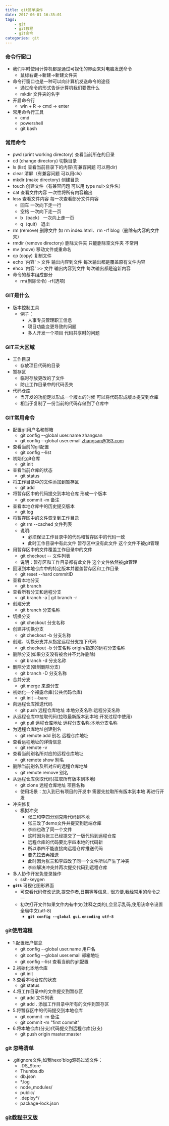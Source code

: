 ```yaml
---
title: git简单操作
date: 2017-06-01 16:35:01
tags: 
    - git
    - git教程
    - git命令
categories: git
---
```


### 命令行窗口
- 我们平时使用计算机都是通过可视化的界面来对电脑发送命令
    + 鼠标右键->新建->新建文件夹
- 命令行窗口也是一种可以向计算机发送命令的途径
    + 通过命令的形式告诉计算机我们要做什么
    + mkdir 文件夹的名字
- 开启命令行
    + win + R -> cmd -> enter
- 常用命令行工具
    + cmd
    + powershell
    + git bash
  
<!--more-->
### 常用命令
- pwd (print working directory) 查看当前所在的目录
- cd (change directory) 切换目录
- ls (list) 查看当前目录下的内容(有兼容问题 可以用dir)
- clear 清屏（有兼容问题  可以用cls）
- mkdir (make directory) 创建目录
- touch 创建文件（有兼容问题 可以用 type nul>文件名）
- cat 查看文件内容 一次性将所有内容输出
- less 查看文件内容 每一次查看部分文件内容
    + 回车 一次向下走一行
    + 空格 一次向下走一页
    + b（back）    一次向上走一页
    + q（quit）    退出
- rm (remove) 删除文件 如 rm index.html、rm -rf blog（删除有内容的文件夹）
- rmdir (remove directory) 删除文件夹 只能删除空文件夹 不常用
- mv (move) 移动文件或重命名
- cp (copy) 复制文件
- echo '内容' > 文件 输出内容到文件 每次输出都是覆盖原有文件内容
- ehco '内容' >> 文件 输出内容到文件 每次输出都是追新内容
- 命令的基本组成部分
    + rm(删除命令) -rf(选项)

### GIT是什么
- 版本控制工具
    + 例子：
        * 人事专员管理职工信息
        * 项目功能变更导致的问题
        * 多人开发一个项目 代码共享时的问题

### GIT三大区域
- 工作目录
    + 存放项目代码的目录
- 暂存区
    + 临时存放更改的了文件
    + 防止工作目录中的代码丢失
- 代码仓库
    + 当开发的功能足以形成一个版本的时候 可以将代码形成版本提交到仓库
    + 相当于复制了一份当前的代码存储到了仓库中

### GIT常用命令
- 配置git用户名和邮箱
    + git config --global user.name zhangsan
    + git config --global user.email zhangsan@163.com
- 查看当前的git配置
    + git config --list
- 初始化git仓库
    + git init
- 查看当前仓库的状态
    + git status
- 将工作目录中的文件添加到暂存区
    + git add
- 将暂存区中的代码提交到本地仓库 形成一个版本
    + git commit -m 备注
- 查看本地仓库中的历史提交版本
    + git log
- 将暂存区中的文件恢复到工作目录
    + git rm --cached 文件列表
    + 说明:
        * 必须保证工作目录中的代码和暂存区中的代码一致
        * 此时工作目录中有此文件 暂存区中没有此文件 这个文件不被git管理
- 用暂存区中的文件覆盖工作目录中的文件
    + git checkout -- 文件列表
    + 说明：暂存区和工作目录都有此文件 这个文件依然被git管理
- 回滚到本地仓库中的特定版本并覆盖暂存区和工作目录
    + git reset --hard commitID
- 查看本地分支
    + git branch
- 查看所有分支和远程分支
    + git branch -a | git branch -r  
- 创建分支
    + git branch 分支名称
- 切换分支
    + git checkout 分支名称
- 创建并切换分支
    + git checkout -b 分支名称
- 创建、切换分支并从指定远程分支拉下代码
    + git checkout -b 分支名称 origin/指定的远程分支名称
- 删除分支(如果分支没有被合并不允许删除)
    + git branch -d 分支名称
- 删除分支(强制删除分支)
    + git branch -D 分支名称
- 合并分支
    + git merge 来源分支
- 初始化一个裸露仓库(公共代码仓库)
    + git init --bare
- 向远程仓库推送代码
    + git push 远程仓库地址 本地分支名称:远程分支名称
- 从远程仓库中拉取代码(拉取最新版本到本地 开发过程中使用)
    + git pull 远程仓库地址 远程分支名称:本地分支名称
- 为远程仓库地址创建别名
    + git remote add 别名 远程仓库地址
- 查看远程地址的详情信息
    + git remote -v
- 查看当前别名所对应的远程仓库地址
    + git remote show 别名
- 删除当前别名及所对应的远程仓库地址
    + git remote remove 别名
- 从远程仓库获取代码(拉取所有版本到本地)
    + git clone 远程仓库地址 项目名称
    + 使用场景：加入到已有项目的开发中 需要先拉取所有版本到本地 再进行开发
- 冲突修复
    + 模拟冲突
        * 张三和李四分别克隆代码到本地
        * 张三改了demo文件并提交到远端仓库
        * 李四也改了同一个文件
        * 这时因为张三已经提交了一版代码到远程仓库
        * 远程仓库的代码要比李四本地的代码新
        * 所以李四不能直接向远程仓库推送代码
        * 要先拉去再推送
        * 此时因为张三和李四改了同一个文件所以产生了冲突
        * 李四解决冲突并再次提交代码到远程仓库
- 多人协作开发免登录操作
    + ssh-keygen
- **`gitk`** 可视化图形界面
    + 可查看代码修改记录,提交作者,日期等等信息.. 很方便,我经常用的命令之一
    + 初次打开文件如果文件内有中文(注释之类的),会显示乱码,使用该命令设置全局中文(utf-8)
        * **`git config --global gui.encoding utf-8`**

### git使用流程
-   1.配置账户信息
    + git config --global user.name 用户名
    + git config --global user.email 邮箱地址
    + git config --list 查看当前的git配置
-   2.初始化本地仓库
    + git init
-   3.查看本地仓库的状态
    + git status
-   4.将工作目录中的文件提交到暂存区
    + git add 文件列表
    + git add . 添加工作目录中所有的文件到暂存区
-   5.将暂存区中的代码提交到本地仓库
    + git commit -m 备注
    + git commit -m "first commit"
-   6.将本地仓库(分支)代码提交到远程仓库(分支)
    + git push origin master:master

### git 忽略清单
- .gitignore文件,如我hexo'blog源码过滤文件：
    + .DS_Store
    + Thumbs.db
    + db.json
    + *.log
    + node_modules/
    + public/
    + .deploy*/
    + package-lock.json
  
### [git教程中文版](http://iissnan.com/progit/)
